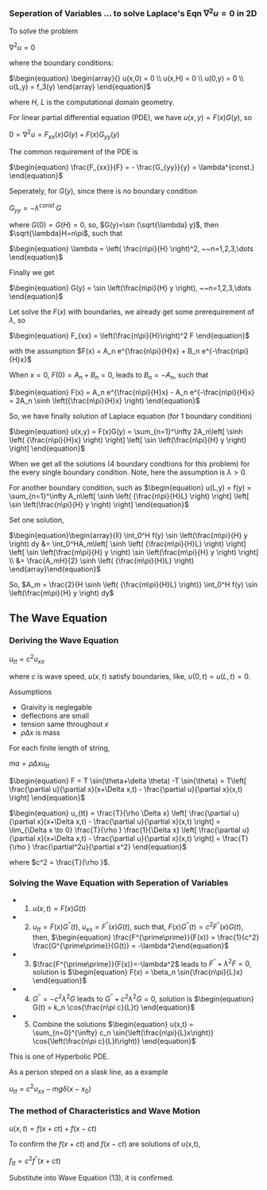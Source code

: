 <script type="text/javascript"
src="https://cdn.mathjax.org/mathjax/latest/MathJax.js?config=TeX-AMS-MML_HTMLorMML">
</script>


### Seperation of Variables ... to solve Laplace's Eqn $\nabla^2u=0$ in 2D

To solve the problem

$\begin{equation} 
    \nabla^2u=0
\end{equation}$

where the boundary conditions:

$\begin{equation} 
    \begin{array}{}
    u(x,0) = 0 \\
    u(x,H) = 0 \\
    u(0,y) = 0 \\
    u(L,y) = f_3(y)
    \end{array}
\end{equation}$

where $H$, $L$ is the computational domain geometry.

For linear partial differential equation (PDE), we have $u(x,y) = F(x) G(y)$, so

$\begin{equation} 
    0 = \nabla^2u = F_{xx}(x)G(y) + F(x)G_{yy}(y)
\end{equation}$

The common requirement of the PDE is

$\begin{equation} 
    \frac{F_{xx}}{F} = - \frac{G_{yy}}{y} = \lambda^{const.}
\end{equation}$

Seperately, for $G(y)$, since there is no boundary condition

$\begin{equation} 
    G_{yy} = -\lambda^{const.} G
\end{equation}$

where $G(0)=G(H)=0$, so, $G(y)=\sin (\sqrt{\lambda} y)$, then $\sqrt{\lambda}H=n\pi$, such that

$\begin{equation} 
    \lambda = \left( \frac{n\pi}{H} \right)^2, ~~n=1,2,3,\dots
\end{equation}$

Finally we get

$\begin{equation} 
    G(y) = \sin \left(\frac{n\pi}{H} y \right), ~~n=1,2,3,\dots
\end{equation}$

Let solve the $F(x)$ with boundaries, we already get some prerequirement of $\lambda$, so

$\begin{equation} 
    F_{xx} = \left(\frac{n\pi}{H}\right)^2 F
\end{equation}$

with the assumption $F(x) = A_n e^{\frac{n\pi}{H}x} + B_n e^{-\frac{n\pi}{H}x}$

When $x=0$, $F(0) = A_n +B_n =0$, leads to $B_n = -A_n$, such that

$\begin{equation} 
    F(x) = A_n e^{\frac{n\pi}{H}x} - A_n e^{-\frac{n\pi}{H}x} = 2A_n \sinh \left({\frac{n\pi}{H}x} \right)
\end{equation}$

So, we have finally solution of Laplace equation (for 1 boundary condition)

$\begin{equation} 
    u(x,y) = F(x)G(y) = \sum_{n=1}^\infty 2A_n\left[ \sinh \left( {\frac{n\pi}{H}x} \right) \right] \left[ \sin \left(\frac{n\pi}{H} y \right) \right]
\end{equation}$

When we get all the solutions (4 boundary condtions for this problem) for the every single boundary condition. Note, here the assumption is $\lambda > 0$.

For another boundary condition, such as
$\begin{equation}
    u(L,y) = f(y) = \sum_{n=1}^\infty A_n\left[ \sinh \left( {\frac{n\pi}{H}L} \right) \right] \left[ \sin \left(\frac{n\pi}{H} y \right) \right]
\end{equation}$

Set one solution,

$\begin{equation}\begin{array}{ll}
    \int_0^H f(y) \sin \left(\frac{m\pi}{H} y \right) dy &= \int_0^HA_m\left[ \sinh \left( {\frac{m\pi}{H}L} \right) \right] \left[ \sin \left(\frac{m\pi}{H} y \right) \sin \left(\frac{m\pi}{H} y \right) \right] \\
    &= \frac{A_mH}{2} \sinh \left( {\frac{m\pi}{H}L} \right)
\end{array}\end{equation}$

So, 
$A_m = \frac{2}{H  \sinh \left( {\frac{m\pi}{H}L} \right)} \int_0^H f(y) \sin \left(\frac{m\pi}{H} y \right) dy$

## The Wave Equation

### Deriving the Wave Equation

$\begin{equation} u_{tt} = c^2 u_{xx} \end{equation}$

where $c$ is wave speed, $u(x,t)$ satisfy boundaries, like, $u(0,t) = u(L,t)=0$.

Assumptions

* Graivity is neglegable
* deflections are small
* tension same throughout $x$
* $\rho  \Delta x$ is mass

For each finite length of string,

$\begin{equation} ma = \rho \Delta x u_{tt} \end{equation}$

$\begin{equation} F = T  \sin(\theta+\delta \theta) -T \sin{\theta} = T\left[ \frac{\partial u}{\partial x}(x+\Delta x,t) - \frac{\partial u}{\partial x}(x,t) \right] \end{equation}$

$\begin{equation} u_{tt} = \frac{T}{\rho \Delta x} \left[ \frac{\partial u}{\partial x}(x+\Delta x,t) - \frac{\partial u}{\partial x}(x,t) \right] = \lim_{\Delta x \to 0}  \frac{T}{\rho } \frac{1}{\Delta x} \left[ \frac{\partial u}{\partial x}(x+\Delta x,t) - \frac{\partial u}{\partial x}(x,t) \right] = \frac{T}{\rho } \frac{\partial^2u}{\partial x^2} \end{equation}$

where $c^2 = \frac{T}{\rho }$.

### Solving the Wave Equation with Seperation of Variables

* 1. $u(x,t) = F(x)G(t)$
* 2. $u_{tt} = F(x)G^{\prime\prime}(t)$, $u_{xx} = F^{\prime\prime}(x)G(t)$, 
    such that, $F(x)G^{\prime\prime}(t)= c^2 F^{\prime\prime}(x)G(t)$, then, $\begin{equation} \frac{F^{\prime\prime}}{F(x)} = \frac{1}{c^2} \frac{G^{\prime\prime}}{G(t)} = -\lambda^2\end{equation}$

* 3. $\frac{F^{\prime\prime}}{F(x)}=-\lambda^2$ leads to $F^{\prime\prime}+\lambda^2F = 0$, solution is $\begin{equation} F(x) = \beta_n \sin{\frac{n\pi}{L}x} \end{equation}$
* 4. $G^{\prime\prime} = -c^2\lambda^2G$ leads to $G^{\prime\prime} + c^2\lambda^2G = 0$, solution is $\begin{equation} G(t) = k_n \cos{\frac{n\pi c}{L}t} \end{equation}$
* 5. Combine the solutions $\begin{equation} u(x,t) = \sum_{n=0}^{\infty} c_n \sin{\left(\frac{n\pi}{L}x\right)} \cos{\left(\frac{n\pi c}{L}t\right)} \end{equation}$

This is one of Hyperbolic PDE.

As a person steped on a slask line, as a example

$\begin{equation} u_{tt} = c^2 u_{xx} - mg \delta(x-x_0) \end{equation}$

### The method of Characteristics and Wave Motion

$\begin{equation}
    u(x,t) = f(x+ct)+f(x-ct)
\end{equation}$

To confirm the $f(x+ct)$ and $f(x-ct)$ are solutions of u(x,t),

$\begin{equation}
    f_{tt} = c^2 f^{\prime\prime}(x+ct)
\end{equation}$

Substitute into Wave Equation (13), it is confirmed.

